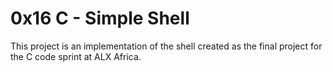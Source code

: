 # 0x16 C - Simple Shell

This project is an implementation of the shell created as the final project for the C code sprint at ALX Africa.
